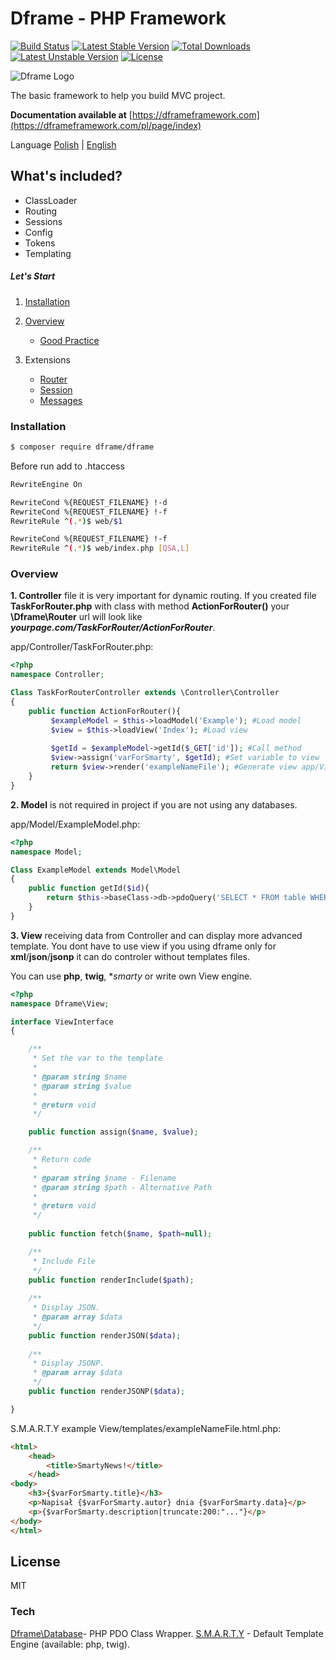 # Dframe - PHP Framework 

[![Build Status](https://travis-ci.org/dframe/dframe.svg?branch=master)](https://travis-ci.org/dframe/dframe) [![Latest Stable Version](https://poser.pugx.org/dframe/dframe/v/stable)](https://packagist.org/packages/dframe/dframe) [![Total Downloads](https://poser.pugx.org/dframe/dframe/downloads)](https://packagist.org/packages/dframe/dframe) [![Latest Unstable Version](https://poser.pugx.org/dframe/dframe/v/unstable)](https://packagist.org/packages/dframe/dframe) [![License](https://poser.pugx.org/dframe/dframe/license)](https://packagist.org/packages/dframe/dframe)

![Dframe Logo](https://dframeframework.com/img/logo_full.png)

The basic framework to help you build MVC project.

**Documentation available at** [https://dframeframework.com](https://dframeframework.com/pl/page/index)

Language
[Polish](https://dframeframework.com/pl/page/index) | [English](https://dframeframework.com/en/page/index) 

## What's included?
 * ClassLoader
 * Routing
 * Sessions
 * Config
 * Tokens
 * Templating


##### Let's Start
1. [Installation](#installation)
2. [Overview](#overview)
	- [Good Practice](docs/overview/GoodPractice.md)

3. Extensions
	- [Router](docs/extensions/Router.md)
	- [Session](docs/extensions/Session.md)
	- [Messages](docs/extensions/Messages.md)


### Installation

```sh
$ composer require dframe/dframe
```

Before run add to .htaccess 

```sh
RewriteEngine On

RewriteCond %{REQUEST_FILENAME} !-d
RewriteCond %{REQUEST_FILENAME} !-f
RewriteRule ^(.*)$ web/$1

RewriteCond %{REQUEST_FILENAME} !-f
RewriteRule ^(.*)$ web/index.php [QSA,L]
```

### Overview

**1. Controller** 
file it is very important for dynamic routing. If you created file **TaskForRouter.php** with class with method **ActionForRouter()** your **\Dframe\Router** url will look like ***yourpage.com/TaskForRouter/ActionForRouter***.

app/Controller/TaskForRouter.php:
```php
<?php
namespace Controller;

Class TaskForRouterController extends \Controller\Controller
{
    public function ActionForRouter(){
         $exampleModel = $this->loadModel('Example'); #Load model
         $view = $this->loadView('Index'); #Load view
         
         $getId = $exampleModel->getId($_GET['id']); #Call method
         $view->assign('varForSmarty', $getId); #Set variable to view
         return $view->render('exampleNameFile'); #Generate view app/View/templates/exampleNameFile.tpl
    }
}


```

**2. Model** 
is not required in project if you are not using any databases.

app/Model/ExampleModel.php:
```php
<?php
namespace Model;

Class ExampleModel extends Model\Model
{
    public function getId($id){
        return $this->baseClass->db->pdoQuery('SELECT * FROM table WHERE id = ? LIMIT 1', array($id))->result();
    }
}
```

**3. View** 
receiving data from Controller and can display more advanced template. You dont have to use view if you using dframe only for **xml**/**json**/**jsonp** it can do controler without templates files.

You can use **php**, **twig**, **smarty* or write own View engine.

```php
<?php
namespace Dframe\View;

interface ViewInterface
{

    /**
     * Set the var to the template
     *
     * @param string $name 
     * @param string $value
     *
     * @return void
     */

    public function assign($name, $value);

    /**
     * Return code
     *
     * @param string $name - Filename
     * @param string $path - Alternative Path
     *
     * @return void
     */
    
    public function fetch($name, $path=null);

    /**
     * Include File
     */
    public function renderInclude($path);
     
    /**
     * Display JSON.
     * @param array $data
     */
    public function renderJSON($data);
 
    /**
     * Display JSONP.
     * @param array $data
     */
    public function renderJSONP($data);

}
```
S.M.A.R.T.Y example
View/templates/exampleNameFile.html.php:
```html
<html>
    <head>
        <title>SmartyNews!</title>
    </head>
<body>
    <h3>{$varForSmarty.title}</h3>
    <p>Napisał {$varForSmarty.autor} dnia {$varForSmarty.data}</p>
    <p>{$varForSmarty.description|truncate:200:"..."}</p>
</body>
</html>
```


License
----

MIT

### Tech
[Dframe\Database](https://github.com/dusta/Database)- PHP PDO Class Wrapper.
[S.M.A.R.T.Y](https://github.com/smarty-php/smarty) - Default Template Engine (available: php, twig).
